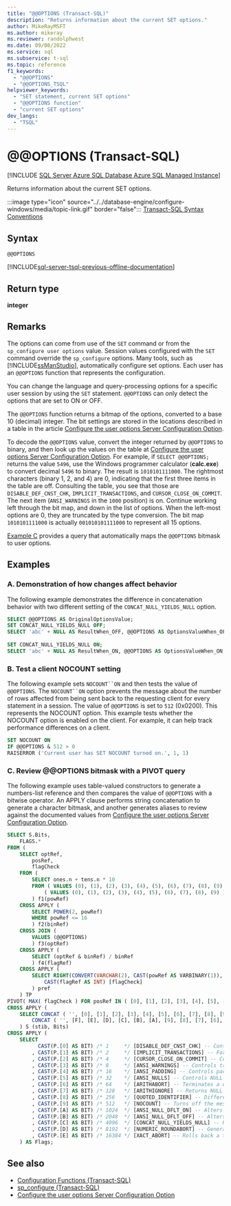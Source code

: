 ```yaml
---
title: "@@OPTIONS (Transact-SQL)"
description: "Returns information about the current SET options."
author: MikeRayMSFT
ms.author: mikeray
ms.reviewer: randolphwest
ms.date: 09/08/2022
ms.service: sql
ms.subservice: t-sql
ms.topic: reference
f1_keywords:
  - "@@OPTIONS"
  - "@@OPTIONS_TSQL"
helpviewer_keywords:
  - "SET statement, current SET options"
  - "@@OPTIONS function"
  - "current SET options"
dev_langs:
  - "TSQL"
---
```

# @@OPTIONS (Transact-SQL)

[!INCLUDE [SQL Server Azure SQL Database Azure SQL Managed Instance](../../includes/applies-to-version/sql-asdb-asdbmi.md)]

Returns information about the current SET options.

:::image type="icon" source="../../database-engine/configure-windows/media/topic-link.gif" border="false"::: [Transact-SQL Syntax Conventions](../../t-sql/language-elements/transact-sql-syntax-conventions-transact-sql.md)

## Syntax

```syntaxsql
@@OPTIONS
```

[!INCLUDE[sql-server-tsql-previous-offline-documentation](../../includes/sql-server-tsql-previous-offline-documentation.md)]

## Return type

**integer**

## Remarks

The options can come from use of the `SET` command or from the `sp_configure user options` value. Session values configured with the `SET` command override the `sp_configure` options. Many tools, such as [!INCLUDE[ssManStudio](../../includes/ssmanstudio-md.md)], automatically configure set options. Each user has an `@@OPTIONS` function that represents the configuration.

You can change the language and query-processing options for a specific user session by using the `SET` statement. `@@OPTIONS` can only detect the options that are set to ON or OFF.

The `@@OPTIONS` function returns a bitmap of the options, converted to a base 10 (decimal) integer. The bit settings are stored in the locations described in a table in the article [Configure the user options Server Configuration Option](../../database-engine/configure-windows/configure-the-user-options-server-configuration-option.md).

To decode the `@@OPTIONS` value, convert the integer returned by `@@OPTIONS` to binary, and then look up the values on the table at [Configure the user options Server Configuration Option](../../database-engine/configure-windows/configure-the-user-options-server-configuration-option.md). For example, if `SELECT @@OPTIONS;` returns the value `5496`, use the Windows programmer calculator (**calc.exe**) to convert decimal `5496` to binary. The result is `1010101111000`. The rightmost characters (binary 1, 2, and 4) are 0, indicating that the first three items in the table are off. Consulting the table, you see that those are `DISABLE_DEF_CNST_CHK`, `IMPLICIT_TRANSACTIONS`, and `CURSOR_CLOSE_ON_COMMIT`. The next item (`ANSI_WARNINGS` in the `1000` position) is on. Continue working left through the bit map, and down in the list of options. When the left-most options are 0, they are truncated by the type conversion. The bit map `1010101111000` is actually `001010101111000` to represent all 15 options.

[Example C](#c-review-options-bitmask-with-a-pivot-query) provides a query that automatically maps the `@@OPTIONS` bitmask to user options.

## Examples

### A. Demonstration of how changes affect behavior

The following example demonstrates the difference in concatenation behavior with two different setting of the `CONCAT_NULL_YIELDS_NULL` option.

```sql
SELECT @@OPTIONS AS OriginalOptionsValue;
SET CONCAT_NULL_YIELDS_NULL OFF;
SELECT 'abc' + NULL AS ResultWhen_OFF, @@OPTIONS AS OptionsValueWhen_OFF;
  
SET CONCAT_NULL_YIELDS_NULL ON;
SELECT 'abc' + NULL AS ResultWhen_ON, @@OPTIONS AS OptionsValueWhen_ON;
```

### B. Test a client NOCOUNT setting

The following example sets `NOCOUNT``ON` and then tests the value of `@@OPTIONS`. The `NOCOUNT``ON` option prevents the message about the number of rows affected from being sent back to the requesting client for every statement in a session. The value of `@@OPTIONS` is set to `512` (0x0200). This represents the NOCOUNT option. This example tests whether the NOCOUNT option is enabled on the client. For example, it can help track performance differences on a client.

```sql
SET NOCOUNT ON
IF @@OPTIONS & 512 > 0
RAISERROR ('Current user has SET NOCOUNT turned on.', 1, 1)
```

### C. Review @@OPTIONS bitmask with a PIVOT query

The following example uses table-valued constructors to generate a numbers-list reference and then compares the value of `@@OPTIONS` with a bitwise operator. An APPLY clause performs string concatenation to generate a character bitmask, and another generates aliases to review against the documented values from [Configure the user options Server Configuration Option](../../database-engine/configure-windows/configure-the-user-options-server-configuration-option.md).

```sql
SELECT S.Bits,
    FLAGS.*
FROM (
    SELECT optRef,
        posRef,
        flagCheck
    FROM (
        SELECT ones.n + tens.n * 10
        FROM ( VALUES (0), (1), (2), (3), (4), (5), (6), (7), (8), (9) ) ones(n),
            ( VALUES (0), (1), (2), (3), (4), (5), (6), (7), (8), (9) ) tens(n)
        ) f1(powRef)
    CROSS APPLY (
        SELECT POWER(2, powRef)
        WHERE powRef <= 16
        ) f2(binRef)
    CROSS JOIN (
        VALUES (@@OPTIONS)
        ) f3(optRef)
    CROSS APPLY (
        SELECT (optRef & binRef) / binRef
        ) f4(flagRef)
    CROSS APPLY (
        SELECT RIGHT(CONVERT(VARCHAR(2), CAST(powRef AS VARBINARY(1)), 2), 1) [posRef],
            CAST(flagRef AS INT) [flagCheck]
        ) pref
    ) TP
PIVOT( MAX( flagCheck ) FOR posRef IN ( [0], [1], [2], [3], [4], [5], [6], [7], [8], [9], [A], [B], [C], [D], [E], [F] )) P
CROSS APPLY (
    SELECT CONCAT ( '', [0], [1], [2], [3], [4], [5], [6], [7], [8], [9], [A], [B], [C], [D], [E], [F] ),
        CONCAT ( '', [F], [E], [D], [C], [B], [A], [9], [8], [7], [6], [5], [4], [3], [2], [1], [0] )
    ) S (stib, Bits)
CROSS APPLY (
    SELECT
          CAST(P.[0] AS BIT) /* 1     */ [DISABLE_DEF_CNST_CHK] -- Controls interim or deferred constraint checking.
        , CAST(P.[1] AS BIT) /* 2     */ [IMPLICIT_TRANSACTIONS] -- For dblib network library connections, controls whether a transaction is started implicitly when a statement is executed. The IMPLICIT_TRANSACTIONS setting has no effect on ODBC or OLEDB connections.
        , CAST(P.[2] AS BIT) /* 4     */ [CURSOR_CLOSE_ON_COMMIT] -- Controls behavior of cursors after a commit operation has been performed.
        , CAST(P.[3] AS BIT) /* 8     */ [ANSI_WARNINGS] -- Controls truncation and NULL in aggregate warnings.
        , CAST(P.[4] AS BIT) /* 16    */ [ANSI_PADDING] -- Controls padding of fixed-length variables.
        , CAST(P.[5] AS BIT) /* 32    */ [ANSI_NULLS] -- Controls NULL handling when using equality operators.
        , CAST(P.[6] AS BIT) /* 64    */ [ARITHABORT] -- Terminates a query when an overflow or divide-by-zero error occurs during query execution.
        , CAST(P.[7] AS BIT) /* 128   */ [ARITHIGNORE] -- Returns NULL when an overflow or divide-by-zero error occurs during a query.
        , CAST(P.[8] AS BIT) /* 256   */ [QUOTED_IDENTIFIER] -- Differentiates between single and double quotation marks when evaluating an expression.
        , CAST(P.[9] AS BIT) /* 512   */ [NOCOUNT] -- Turns off the message returned at the end of each statement that states how many rows were affected.
        , CAST(P.[A] AS BIT) /* 1024  */ [ANSI_NULL_DFLT_ON] -- Alters the session's behavior to use ANSI compatibility for nullability. New columns defined without explicit nullability are defined to allow nulls.
        , CAST(P.[B] AS BIT) /* 2048  */ [ANSI_NULL_DFLT_OFF] -- Alters the session's behavior not to use ANSI compatibility for nullability. New columns defined without explicit nullability do not allow nulls.
        , CAST(P.[C] AS BIT) /* 4096  */ [CONCAT_NULL_YIELDS_NULL] -- Returns NULL when concatenating a NULL value with a string.
        , CAST(P.[D] AS BIT) /* 8192  */ [NUMERIC_ROUNDABORT] -- Generates an error when a loss of precision occurs in an expression.
        , CAST(P.[E] AS BIT) /* 16384 */ [XACT_ABORT] -- Rolls back a transaction if a Transact-SQL statement raises a run-time error.*/
    ) AS Flags;
```

## See also

- [Configuration Functions (Transact-SQL)](../../t-sql/functions/configuration-functions-transact-sql.md)
- [sp_configure (Transact-SQL)](../../relational-databases/system-stored-procedures/sp-configure-transact-sql.md)
- [Configure the user options Server Configuration Option](../../database-engine/configure-windows/configure-the-user-options-server-configuration-option.md)
